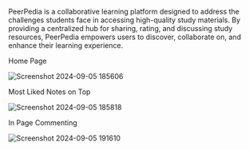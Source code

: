 PeerPedia is a collaborative learning platform designed to address the challenges students face in accessing high-quality study materials. By providing a centralized hub for sharing, rating, and discussing study resources, PeerPedia empowers users to discover, collaborate on, and enhance their learning experience.

Home Page

![Screenshot 2024-09-05 185606](https://github.com/user-attachments/assets/5837e4e5-bd7e-4a3e-b867-86300ad17943)

Most Liked Notes on Top

![Screenshot 2024-09-05 185818](https://github.com/user-attachments/assets/7bfb328a-4b2c-457b-9edc-58299c887135)

In Page Commenting

![Screenshot 2024-09-05 191610](https://github.com/user-attachments/assets/a288e289-6631-405a-9cdc-79117ed66c01)
